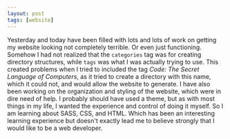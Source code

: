 ```yaml
---
layout: post
tags: [website]
---
```


Yesterday and today have been filled with lots and lots of work on getting my
website looking not completely terrible. Or even just functioning. Somehow I
had not realized that the `categories` tag was for creating directory
structures, while `tags` was what I was actually trying to use. This created
problems when I tried to included the tag
*Code: The Secret Language of Computers*, as it tried to create a
directory with this name, which it could not, and would allow the website to
generate.
I have also been working on the organization and styling of the
website, which were in dire need of help. I probably should have used a
theme, but as with most things in my life, I wanted the experience and
control of doing it myself. So I am learning about SASS, CSS, and HTML.
Which has been an interesting learning experience but doesn't exactly
lead me to believe strongly that I would like to be a web developer.
